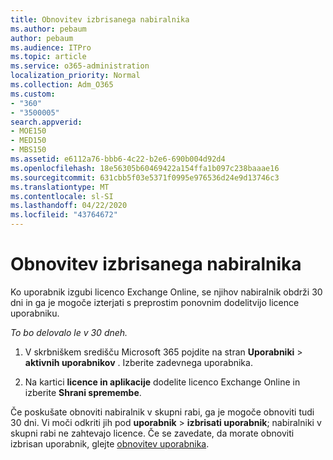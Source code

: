 ```yaml
---
title: Obnovitev izbrisanega nabiralnika
ms.author: pebaum
author: pebaum
ms.audience: ITPro
ms.topic: article
ms.service: o365-administration
localization_priority: Normal
ms.collection: Adm_O365
ms.custom:
- "360"
- "3500005"
search.appverid:
- MOE150
- MED150
- MBS150
ms.assetid: e6112a76-bbb6-4c22-b2e6-690b004d92d4
ms.openlocfilehash: 18e56305b60469422a154ffa1b097c238baaae16
ms.sourcegitcommit: 631cbb5f03e5371f0995e976536d24e9d13746c3
ms.translationtype: MT
ms.contentlocale: sl-SI
ms.lasthandoff: 04/22/2020
ms.locfileid: "43764672"
---
```

# <a name="restore-a-deleted-mailbox"></a>Obnovitev izbrisanega nabiralnika

Ko uporabnik izgubi licenco Exchange Online, se njihov nabiralnik obdrži 30 dni in ga je mogoče izterjati s preprostim ponovnim dodelitvijo licence uporabniku.
  
 *To bo delovalo le v 30 dneh.*  
  
1. V skrbniškem središču Microsoft 365 pojdite na stran **Uporabniki** \> **aktivnih uporabnikov** . Izberite zadevnega uporabnika.

2. Na kartici **licence in aplikacije** dodelite licenco Exchange Online in izberite **Shrani spremembe**.

Če poskušate obnoviti nabiralnik v skupni rabi, ga je mogoče obnoviti tudi 30 dni. Vi moči odkriti jih pod **uporabnik** \> **izbrisati uporabnik**; nabiralniki v skupni rabi ne zahtevajo licence. Če se zavedate, da morate obnoviti izbrisan uporabnik, glejte [obnovitev uporabnika](https://docs.microsoft.com/office365/admin/add-users/restore-user).
  